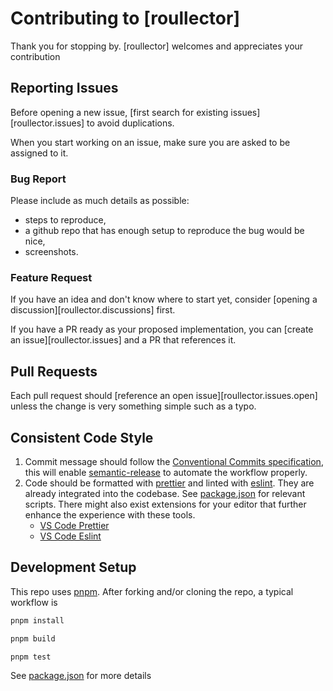# Contributing to [roullector]

Thank you for stopping by. [roullector] welcomes and appreciates your contribution

## Reporting Issues

Before opening a new issue, [first search for existing issues][roullector.issues] to avoid duplications.

When you start working on an issue, make sure you are asked to be assigned to it.

### Bug Report

Please include as much details as possible:

- steps to reproduce,
- a github repo that has enough setup to reproduce the bug would be nice,
- screenshots.

### Feature Request

If you have an idea and don't know where to start yet, consider [opening a discussion][roullector.discussions] first.

If you have a PR ready as your proposed implementation, you can [create an issue][roullector.issues] and a PR that references it.

## Pull Requests

Each pull request should [reference an open issue][roullector.issues.open] unless the change is very something simple such as a typo.

## Consistent Code Style

1. Commit message should follow the [Conventional Commits specification][conventionalcommits], this will enable [semantic-release][semanticrelease] to automate the workflow properly.
2. Code should be formatted with [prettier] and linted with [eslint]. They are already integrated into the codebase. See [package.json] for relevant scripts. There might also exist extensions for your editor that further enhance the experience with these tools.
    - [VS Code Prettier][vscode.extension.prettier]
    - [VS Code Eslint][vscode.extension.eslint]

## Development Setup

This repo uses [pnpm]. After forking and/or cloning the repo, a typical workflow is

```bash
pnpm install

pnpm build

pnpm test
```

See [package.json] for more details

[github]: https://github.com/vnphanquang/monkeytype-readme
[github.issues]: https://github.com/vnphanquang/monkeytype-readme/issues?q=
[github.issues.open]: https://github.com/vnphanquang/monkeytype-readme/issues?q=is%3Aissue+is%3Aopen
[github.discussions]: https://github.com/saadeghi/daisyui/discussions
[conventionalcommits]: https://www.conventionalcommits.org/en/v1.0.0/
[semanticrelease]: https://github.com/semantic-release/semantic-release
[prettier]: https://prettier.io/
[eslint]: https://eslint.org/
[package.json]: ./package.json
[vscode.extension.prettier]: https://marketplace.visualstudio.com/items?itemName=esbenp.prettier-vscode
[vscode.extension.eslint]: https://marketplace.visualstudio.com/items?itemName=dbaeumer.vscode-eslint
[pnpm]: https://pnpm.io/
